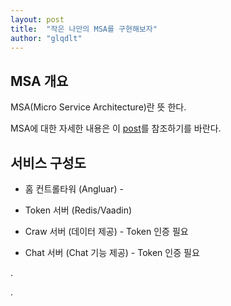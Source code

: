 ```yaml
---
layout: post
title:  "작은 나만의 MSA를 구현해보자"
author: "glqdlt"
---
```


## MSA 개요

MSA(Micro Service Architecture)란 뜻 한다. 

MSA에 대한 자세한 내용은 이 [post]()를 참조하기를 바란다.

## 서비스 구성도

* 홈 컨트롤타워 (Angluar) - 

* Token 서버 (Redis/Vaadin)

* Craw 서버 (데이터 제공) - Token 인증 필요

* Chat 서버 (Chat 기능 제공) - Token 인증 필요

.

.